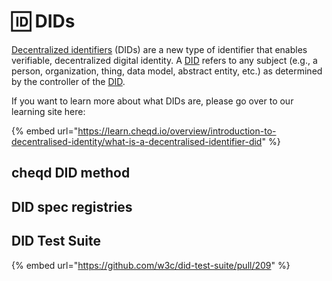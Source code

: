 # 🆔 DIDs

[Decentralized identifiers](https://www.w3.org/TR/did-core/#dfn-decentralized-identifiers) (DIDs) are a new type of identifier that enables verifiable, decentralized digital identity. A [DID](https://www.w3.org/TR/did-core/#dfn-decentralized-identifiers) refers to any subject (e.g., a person, organization, thing, data model, abstract entity, etc.) as determined by the controller of the [DID](https://www.w3.org/TR/did-core/#dfn-decentralized-identifiers).

If you want to learn more about what DIDs are, please go over to our learning site here:

{% embed url="https://learn.cheqd.io/overview/introduction-to-decentralised-identity/what-is-a-decentralised-identifier-did" %}

## cheqd DID method

## DID spec registries

## DID Test Suite

{% embed url="https://github.com/w3c/did-test-suite/pull/209" %}
